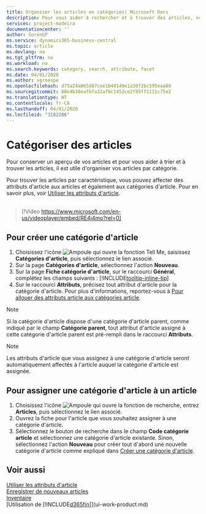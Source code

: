 ```yaml
---
title: Organiser les articles en catégories| Microsoft Docs
description: Pour vous aider à rechercher et à trouver des articles, vous pouvez affecter des attributs d'article et organiser les articles en catégories.
services: project-madeira
documentationcenter: ''
author: SorenGP
ms.service: dynamics365-business-central
ms.topic: article
ms.devlang: na
ms.tgt_pltfrm: na
ms.workload: na
ms.search.keywords: category, search, attribute, facet
ms.date: 04/01/2020
ms.author: sgroespe
ms.openlocfilehash: d75a24a065d87cee1b40149e1a30f2bc595eaa88
ms.sourcegitcommit: 88e4b30eaf6fa32af0c1452ce2f85ff1111c75e2
ms.translationtype: HT
ms.contentlocale: fr-CA
ms.lasthandoff: 04/01/2020
ms.locfileid: "3182286"
---
```

# <a name="categorize-items"></a>Catégoriser des articles
Pour conserver un aperçu de vos articles et pour vous aider à trier et à trouver les articles, il est utile d'organiser vos articles par catégorie.

Pour trouver les articles par caractéristique, vous pouvez affecter des attributs d'article aux articles et également aux catégories d'article. Pour en savoir plus, voir [Utiliser les attributs d'article](inventory-how-work-item-attributes.md).
<br><br>  

> [!Video https://www.microsoft.com/en-us/videoplayer/embed/RE4j4mo?rel=0]

## <a name="to-create-an-item-category"></a>Pour créer une catégorie d'article
1. Choisissez l'icône ![Ampoule qui ouvre la fonction Tell Me](media/ui-search/search_small.png "Dites-moi ce que vous voulez faire"), saisissez **Catégories d'article**, puis sélectionnez le lien associé.
2. Sur la page **Catégories d'article**, sélectionnez l'action **Nouveau**.
3. Sur la page **Fiche catégorie d'article**, sur le raccourci **Général**, complétez les champs suivants : [!INCLUDE[tooltip-inline-tip](includes/tooltip-inline-tip_md.md)]
4. Sur le raccourci **Attributs**, précisez tout attribut d'article pour la catégorie d'article. Pour plus d'informations, reportez-vous à [Pour allouer des attributs article aux catégories article](inventory-how-work-item-attributes.md#to-assign-item-attributes-to-item-categories).

> [!NOTE]  
>   Si la catégorie d'article dispose d'une catégorie d'article parent, comme indiqué par le champ **Catégorie parent**, tout attribut d'article assigné à cette catégorie d'article parent est pré-rempli dans le raccourci **Attributs**.

> [!NOTE]  
>   Les attributs d'article que vous assignez à une catégorie d'article seront automatiquement affectés à l'article auquel la catégorie d'article est assignée.

## <a name="to-assign-an-item-category-to-an-item"></a>Pour assigner une catégorie d'article à un article
1. Choisissez l'icône ![Ampoule qui ouvre la fonction de recherche](media/ui-search/search_small.png "Dites-moi ce que vous voulez faire"), entrez **Articles**, puis sélectionnez le lien associé.
2. Ouvrez la fiche pour l'article que vous souhaitez assigner à une catégorie d'article.
3. Sélectionnez le bouton de recherche dans le champ **Code catégorie article** et sélectionnez une catégorie d'article existante. Sinon, sélectionnez l'action **Nouveau** pour créer tout d'abord une nouvelle catégorie d'article comme expliqué dans [Créer une catégorie d'article](inventory-how-categorize-items.md#to-create-an-item-category).

## <a name="see-also"></a>Voir aussi
[Utiliser les attributs d'article](inventory-how-work-item-attributes.md)  
[Enregistrer de nouveaux articles](inventory-how-register-new-items.md)  
[Inventaire](inventory-manage-inventory.md)  
[Utilisation de [!INCLUDE[d365fin](includes/d365fin_md.md)]](ui-work-product.md)
